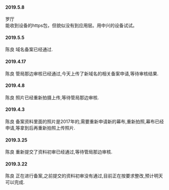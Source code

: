 
#### 2019.5.8

罗厅<br>
能收到设备的https包，但貌似没有到应用层。用中兴的设备试试。

#### 2019.5.5

陈良 域名备案已经通过.

#### 2019.4.17

陈良 管局那边审核已经通过,今天上传了新域名的相关备案申请,等待审核结果.

#### 2019.4.8 

陈良 照片已经重新拍摄上传,等待管局那边审核.

#### 2019.4.3

陈良  备案资料里面的照片是2017年的,需要重新申请新的幕布,重新拍照,幕布已经申请,等拿到后再重新拍照上传照片.

#### 2019.3.25

陈良 重新提交了资料初审已经通过,等待管局那边审核.

#### 2019.3.22

陈良 正在进行备案,之前提交的资料初审没有通过,目前正在按要求整改,预计明天可以完成.
